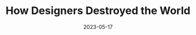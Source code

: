 ---
title: "How Designers Destroyed the World"
published: Wed 17 May 23
date: 2023-05-17
year: "2016"
speaker: "Mike Monteiro"
source: Youtube
duration: "45:47"
link: "https://www.youtube.com/watch?v=qIcM21l61TE"
---